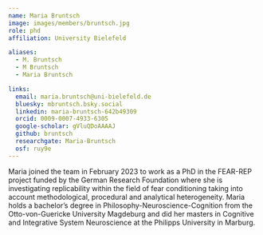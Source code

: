 ```yaml
---
name: Maria Bruntsch
image: images/members/bruntsch.jpg
role: phd
affiliation: University Bielefeld

aliases:
  - M. Bruntsch 
  - M Bruntsch 
  - Maria Bruntsch 

links:
  email: maria.bruntsch@uni-bielefeld.de
  bluesky: mbruntsch.bsky.social
  linkedin: maria-bruntsch-642b49309
  orcid: 0009-0007-4933-6305
  google-scholar: gVluQDoAAAAJ
  github: bruntsch
  researchgate: Maria-Bruntsch
  osf: ruy9e
---
```


Maria joined the team in February 2023 to work as a PhD in the FEAR-REP project funded by the German Research Foundation where she is investigating replicability within the field of fear conditioning taking into account methodological, procedural and analytical heterogeneity. Maria holds a bachelor’s degree in Philosophy-Neuroscience-Cognition from the Otto-von-Guericke University Magdeburg and did her masters in Cognitive and Integrative System Neuroscience at the Philipps University in Marburg.
